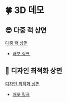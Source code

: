 # 🍀 3D 데모

## 😎 다중 랙 상면
[다중 랙 상면](https://github.com/user-attachments/assets/4d1233cf-9e41-4218-acae-6b56f7785edb)
- [배포 링크](https://mahwin.github.io/3d_demo)

## 🤭 디자인 최적화 상면
[디자인 최적화 상면](https://github.com/user-attachments/assets/3a0fd7db-5408-49de-a8e1-b4f828e34969)
- [배포 링크](https://mahwin.github.io/3d_demo/index2.html)
